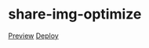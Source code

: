 # share-img-optimize

[Preview](https://share-img-optimize.vercel.app/1)
[Deploy](https://vercel.com/greatauk/share-img-optimize)
